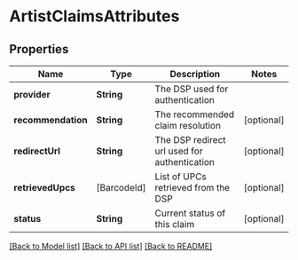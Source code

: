 # ArtistClaimsAttributes

## Properties
Name | Type | Description | Notes
------------ | ------------- | ------------- | -------------
**provider** | **String** | The DSP used for authentication | 
**recommendation** | **String** | The recommended claim resolution | [optional] 
**redirectUrl** | **String** | The DSP redirect url used for authentication | [optional] 
**retrievedUpcs** | [BarcodeId] | List of UPCs retrieved from the DSP | [optional] 
**status** | **String** | Current status of this claim | [optional] 

[[Back to Model list]](../README.md#documentation-for-models) [[Back to API list]](../README.md#documentation-for-api-endpoints) [[Back to README]](../README.md)


